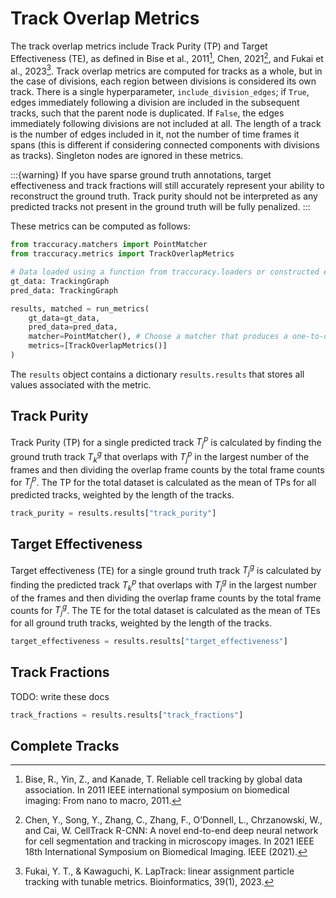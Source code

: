 # Track Overlap Metrics

The track overlap metrics include Track Purity (TP) and Target Effectiveness (TE), as defined in Bise et al., 2011[^1], Chen, 2021[^2], and Fukai et al., 2023[^3]. Track overlap metrics are computed for tracks as a whole, but in the case of divisions, each region between divisions is considered its own track. There is a single hyperparameter, `include_division_edges`; if `True`, edges immediately following a division are included in the subsequent tracks, such that the parent node is duplicated. If `False`, the edges immediately following divisions are not included at all. 
The length of a track is the number of edges included in it, not the number of time frames it spans (this is different if considering connected components with divisions as tracks). Singleton nodes are ignored in these metrics.

:::{warning}
If you have sparse ground truth annotations, target effectiveness and track fractions will still accurately represent your ability to reconstruct the ground truth. Track purity should not be interpreted as any predicted tracks not present in the ground truth will be fully penalized.
:::

These metrics can be computed as follows:
```python
from traccuracy.matchers import PointMatcher
from traccuracy.metrics import TrackOverlapMetrics

# Data loaded using a function from traccuracy.loaders or constructed explicitly using a networkx graph and associated information
gt_data: TrackingGraph
pred_data: TrackingGraph

results, matched = run_metrics(
    gt_data=gt_data,
    pred_data=pred_data,
    matcher=PointMatcher(), # Choose a matcher that produces a one-to-one, many-to-one or one-to-many mapping
    metrics=[TrackOverlapMetrics()]
)
```

The `results` object contains a dictionary `results.results` that stores all values associated with the metric.

## Track Purity
Track Purity (TP) for a single predicted track $T^p_j$ is calculated by finding the ground truth track $T^g_k$ that overlaps with $T^p_j$ in the largest number of the frames and then dividing the overlap frame counts by the total frame counts for $T^p_j$. The TP for the total dataset is calculated as the mean of TPs for all predicted tracks, weighted by the length of the tracks.

```python
track_purity = results.results["track_purity"]
```

## Target Effectiveness

Target effectiveness (TE) for a single ground truth track $T^g_j$ is calculated by finding the predicted track $T^p_k$ that overlaps with $T^g_j$ in the largest number of the frames and then dividing the overlap frame counts by the total frame counts for $T^g_j$. The TE for the total dataset is calculated as the mean of TEs for all ground truth tracks, weighted by the length of the tracks.

```python
target_effectiveness = results.results["target_effectiveness"]
```

## Track Fractions

TODO: write these docs

```python
track_fractions = results.results["track_fractions"]
```

## Complete Tracks

[^1]: Bise, R., Yin, Z., and Kanade, T. Reliable cell tracking by global data association. In 2011 IEEE international symposium on biomedical imaging: From nano to macro, 2011.
[^2]: Chen, Y., Song, Y., Zhang, C., Zhang, F., O’Donnell, L., Chrzanowski, W., and Cai, W. CellTrack R-CNN: A novel end-to-end deep neural network for cell segmentation and tracking in microscopy images. In 2021 IEEE 18th International Symposium on Biomedical Imaging. IEEE (2021).
[^3]: Fukai, Y. T., & Kawaguchi, K. LapTrack: linear assignment particle tracking with tunable metrics. Bioinformatics, 39(1), 2023.